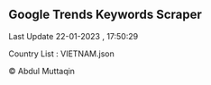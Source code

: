 

## Google Trends Keywords Scraper 
 
Last Update 22-01-2023 , 17:50:29

Country List :
VIETNAM.json



© Abdul Muttaqin 
